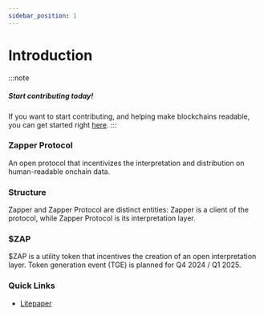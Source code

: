 ```yaml
---
sidebar_position: 1
---
```



# Introduction

:::note
##### Start contributing today!
If you want to start contributing, and helping make blockchains readable, you can get started right [here](/docs/interpretation/contribute.md).
:::

### Zapper Protocol
An open protocol that incentivizes the interpretation and distribution on human-readable onchain data.

### Structure
Zapper and Zapper Protocol are distinct entities: Zapper is a client of the protocol, while Zapper Protocol is its interpretation layer. 

### $ZAP
$ZAP is a utility token that incentives the creation of an open interpretation layer. Token generation event (TGE) is planned for Q4 2024 / Q1 2025.

### Quick Links
- [Litepaper](/docs/litepaper.md)

